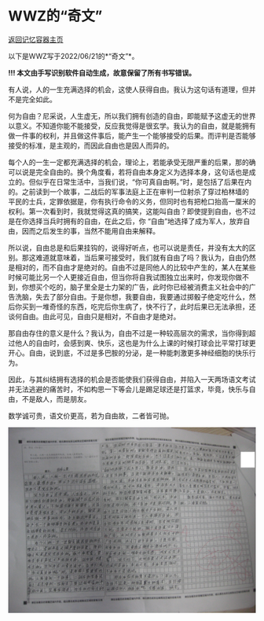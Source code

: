# WWZ的“奇文”

[返回记忆容器主页](https://ap1028.github.io/MemoryContainer/)

以下是WWZ写于2022/06/21的*“奇文”*。

**!!! 本文由手写识别软件自动生成，故意保留了所有书写错误。**



有人说，人的一生充满选择的机会，这使人获得自由。我认为这句话有道理，但并不是完全如此。

何为自由？尼采说，人生虚无，所以我们拥有创造的自由，即能赋予这虚无的世界以意义。不知道你能不能接受，反应我觉得是很玄学。我认为的自由，就是能拥有做一件事的权利，并且做这件事后，能产生一个能够接受的后果。而评判是否能够接受的标准，是主观的，而因此自由也是因人而异的。

每个人的一生一定都充满选择的机会，理论上，若能承受无限严重的后果，那的确可以说是完全自由的。换个角度看，若将自由本身定义为选择本身，这句话也是成立的。但似乎在日常生活中，当我们说，“你可真自由啊。”时，是包括了后果在内的。之前读到一个故事，二战后的军事法庭上正在审判一位射杀了穿过柏林墙的 平民的士兵，定罪依据是，你有执行命令的义务，但同时也有把枪口抬高一厘米的权利。第一次看到时，我就觉得这真的搞笑，这能叫自由？即使提到自由，也不过是在你选择当兵时拥有的自由，在此之后，你 “自由”地选择了成为军人，放弃自由，因而之后发生的事，当然不能用自由来解释。

所以说，自由总是和后果挂钩的，说得好听点，也可以说是责任，并没有太大的区别。那这难道就意味着，当后果可接受时，我们就有自由了吗？我认为，自由仍然是相对的，而不自由才是绝对的。自由不过是同他人的比较中产生的，某人在某些时候可能比另一个人更接近自由，但当你将自我试图独立出来时，你发现你做不到，你想买个吃的，脑子里全是士力架的广告，此时你已经被消费主义社会中的广告洗脑，失去了部分自由。于是你想，我要自由，我要通过掷骰子绝定吃什么，然后你买到一堆奇怪的东西，吃完后你生病了，快不行了，此时后果已无法承担，还谈何自由。由此可见，自由只是相对，不自由才是绝对。

那自由存住的意义是什么？我认为，自由不过是一种较高层次的需求，当你得到超过他人的自由时，会感到爽、快乐，这也是为什么上课的时候打球会比平常打球更开心。自由，说到底，不过是多巴胺的分泌，是一种能刺激更多神经细胞的快乐行为。

因此，与其纠结拥有选择的机会是否能使我们获得自由，并陷入一天两场语文考试并无法逃避的痛苦时，不如构思一下等会儿是踢足球还是打篮求，毕竟，快乐与自由，不是敌人，而是朋友。

数学诚可贵，语文价更高，若为自由故，二者皆可抛。



![WWZwriting](.\Image\WWZwriting.JPG)